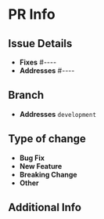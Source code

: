 # PR Info

## Issue Details

<!-- Please choose the relevant option -->

 - **Fixes** #---- <!-- to automatically close the linked issue -->
 - **Addresses** #---- <!-- to link the issue but not close - work pending etc. -->

## Branch
 - **Addresses** `development` <!-- Please change this if your PR is targetting other branches -->

## Type of change

<!-- Please delete options that are not relevant -->

- **Bug Fix** <!--  non-breaking change which fixes an issue -->
- **New Feature** <!-- non-breaking change which adds functionality -->
- **Breaking Change** <!-- fix or feature that would cause existing functionality to not work as expected -->
- **Other** <!-- please specify -->

## Additional Info

<!-- Any additional info we should know about the PR! -->